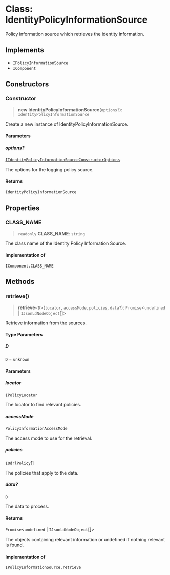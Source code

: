 # Class: IdentityPolicyInformationSource

Policy information source which retrieves the identity information.

## Implements

- `IPolicyInformationSource`
- `IComponent`

## Constructors

### Constructor

> **new IdentityPolicyInformationSource**(`options?`): `IdentityPolicyInformationSource`

Create a new instance of IdentityPolicyInformationSource.

#### Parameters

##### options?

[`IIdentityPolicyInformationSourceConstructorOptions`](../interfaces/IIdentityPolicyInformationSourceConstructorOptions.md)

The options for the logging policy source.

#### Returns

`IdentityPolicyInformationSource`

## Properties

### CLASS\_NAME

> `readonly` **CLASS\_NAME**: `string`

The class name of the Identity Policy Information Source.

#### Implementation of

`IComponent.CLASS_NAME`

## Methods

### retrieve()

> **retrieve**\<`D`\>(`locator`, `accessMode`, `policies`, `data?`): `Promise`\<`undefined` \| `IJsonLdNodeObject`[]\>

Retrieve information from the sources.

#### Type Parameters

##### D

`D` = `unknown`

#### Parameters

##### locator

`IPolicyLocator`

The locator to find relevant policies.

##### accessMode

`PolicyInformationAccessMode`

The access mode to use for the retrieval.

##### policies

`IOdrlPolicy`[]

The policies that apply to the data.

##### data?

`D`

The data to process.

#### Returns

`Promise`\<`undefined` \| `IJsonLdNodeObject`[]\>

The objects containing relevant information or undefined if nothing relevant is found.

#### Implementation of

`IPolicyInformationSource.retrieve`
